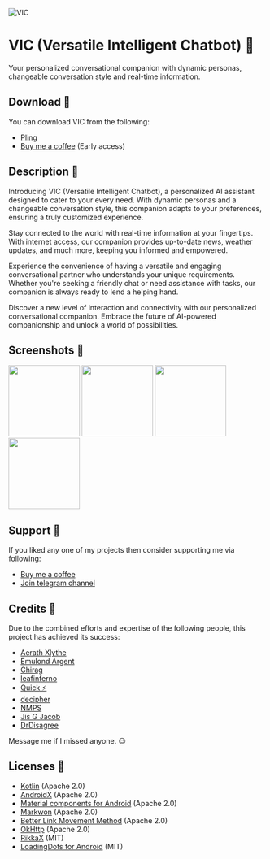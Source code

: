 ![VIC](https://github.com/iamlooper/VIC/raw/main/vic.png)

# VIC (Versatile Intelligent Chatbot) 🧠
Your personalized conversational companion with dynamic personas, changeable conversation style and real-time information.

## Download 📲
You can download VIC from the following:
- [Pling](https://www.pling.com/p/2059807)
- [Buy me a coffee](https://buymeacoffee.com/iamlooper/posts) (Early access)

## Description 📝
Introducing VIC (Versatile Intelligent Chatbot), a personalized AI assistant designed to cater to your every need. With dynamic personas and a changeable conversation style, this companion adapts to your preferences, ensuring a truly customized experience.

Stay connected to the world with real-time information at your fingertips. With internet access, our companion provides up-to-date news, weather updates, and much more, keeping you informed and empowered.

Experience the convenience of having a versatile and engaging conversational partner who understands your unique requirements. Whether you're seeking a friendly chat or need assistance with tasks, our companion is always ready to lend a helping hand.

Discover a new level of interaction and connectivity with our personalized conversational companion. Embrace the future of AI-powered companionship and unlock a world of possibilities.

## Screenshots 📱
[<img src="https://github.com/iamlooper/VIC/raw/main/screenshots/ss_01.png" width=140>](https://github.com/iamlooper/VIC/raw/main/screenshots/ss_01.jpg)
[<img src="https://github.com/iamlooper/VIC/raw/main/screenshots/ss_02.png" width=140>](https://github.com/iamlooper/VIC/raw/main/screenshots/ss_02.jpg)
[<img src="https://github.com/iamlooper/VIC/raw/main/screenshots/ss_03.png" width=140>](https://github.com/iamlooper/VIC/raw/main/screenshots/ss_03.jpg)
[<img src="https://github.com/iamlooper/VIC/raw/main/screenshots/ss_04.png" width=140>](https://github.com/iamlooper/VIC/raw/main/screenshots/ss_04.jpg)

## Support 💙
If you liked any one of my projects then consider supporting me via following:
- [Buy me a coffee](https://buymeacoffee.com/iamlooper/membership)
- [Join telegram channel](https://loopprojects.t.me)

## Credits 👥
Due to the combined efforts and expertise of the following people, this project has achieved its success:
- [Aerath Xlythe](https://t.me/KaldirimMuhendisi)
- [Emulond Argent](https://t.me/Emulond)
- [Chirag](https://t.me/selfmuser)
- [leafinferno](https://t.me/leafinferno)
- [Quick ⚡](https://t.me/username0136)
- [decipher](https://t.me/decipher3114)
- [NMPS](https://t.me/NAVISAVIO)
- [Jis G Jacob](https://t.me/StudioKeys)
- [DrDisagree](https://t.me/DrDisagree)

Message me if I missed anyone. 😉

## Licenses 📄
- [Kotlin](https://kotlinlang.org) (Apache 2.0)
- [AndroidX](https://developer.android.com/jetpack/androidx) (Apache 2.0)
- [Material components for Android](https://github.com/material-components/material-components-android) (Apache 2.0)
- [Markwon](https://github.com/noties/Markwon) (Apache 2.0)
- [Better Link Movement Method](https://github.com/saket/Better-Link-Movement-Method) (Apache 2.0)
- [OkHttp](https://square.github.io/okhttp) (Apache 2.0)
- [RikkaX](https://github.com/RikkaApps/RikkaX) (MIT)
- [LoadingDots for Android](https://github.com/EyalBira/loading-dots) (MIT)